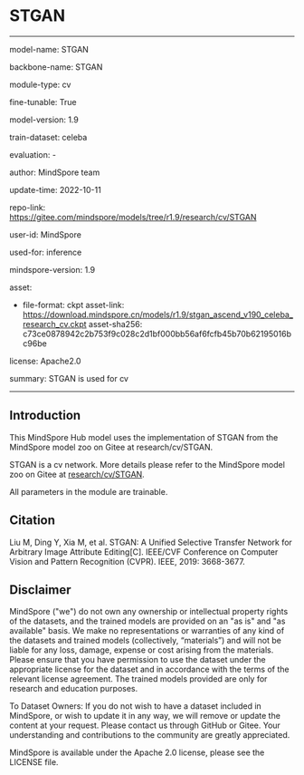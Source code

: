 # STGAN

---

model-name: STGAN

backbone-name: STGAN

module-type: cv

fine-tunable: True

model-version: 1.9

train-dataset: celeba

evaluation: -

author: MindSpore team

update-time: 2022-10-11

repo-link: <https://gitee.com/mindspore/models/tree/r1.9/research/cv/STGAN>

user-id: MindSpore

used-for: inference

mindspore-version: 1.9

asset:

-
    file-format: ckpt
    asset-link: <https://download.mindspore.cn/models/r1.9/stgan_ascend_v190_celeba_research_cv.ckpt>
    asset-sha256: c73ce0878942c2b753f9c028c2d1bf000bb56af6fcfb45b70b62195016bc96be

license: Apache2.0

summary: STGAN is used for cv

---

## Introduction

This MindSpore Hub model uses the implementation of STGAN from the MindSpore model zoo on Gitee at research/cv/STGAN.

STGAN is a cv network. More details please refer to the MindSpore model zoo on Gitee at [research/cv/STGAN](https://gitee.com/mindspore/models/blob/r1.9/research/cv/STGAN/README.md).

All parameters in the module are trainable.

## Citation

Liu M, Ding Y, Xia M, et al. STGAN: A Unified Selective Transfer Network for Arbitrary Image Attribute Editing[C]. IEEE/CVF Conference on Computer Vision and Pattern Recognition (CVPR). IEEE, 2019: 3668-3677.

## Disclaimer

MindSpore ("we") do not own any ownership or intellectual property rights of the datasets, and the trained models are provided on an "as is" and "as available" basis. We make no representations or warranties of any kind of the datasets and trained models (collectively, “materials”) and will not be liable for any loss, damage, expense or cost arising from the materials. Please ensure that you have permission to use the dataset under the appropriate license for the dataset and in accordance with the terms of the relevant license agreement. The trained models provided are only for research and education purposes.

To Dataset Owners: If you do not wish to have a dataset included in MindSpore, or wish to update it in any way, we will remove or update the content at your request. Please contact us through GitHub or Gitee. Your understanding and contributions to the community are greatly appreciated.

MindSpore is available under the Apache 2.0 license, please see the LICENSE file.
